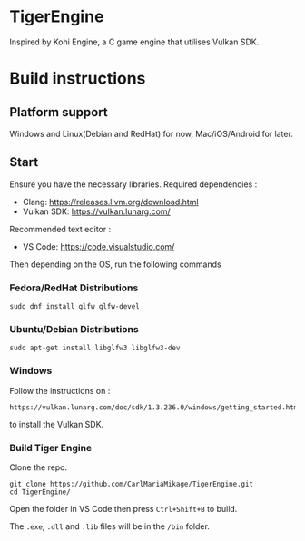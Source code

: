 # TigerEngine

Inspired by Kohi Engine, a C game engine that utilises Vulkan SDK.
# Build instructions
## Platform support
Windows and Linux(Debian and RedHat) for now, Mac/iOS/Android for later.

## Start

Ensure you have the necessary libraries. Required dependencies :
- Clang: https://releases.llvm.org/download.html
- Vulkan SDK: https://vulkan.lunarg.com/
    
Recommended text editor :
- VS Code: https://code.visualstudio.com/

Then depending on the OS, run the following commands
### Fedora/RedHat Distributions 

```
sudo dnf install glfw glfw-devel
```

### Ubuntu/Debian Distributions 

```
sudo apt-get install libglfw3 libglfw3-dev
```

### Windows

Follow the instructions on : 

    https://vulkan.lunarg.com/doc/sdk/1.3.236.0/windows/getting_started.html

to install the Vulkan SDK. 

### Build Tiger Engine

Clone the repo.

```
git clone https://github.com/CarlMariaMikage/TigerEngine.git
cd TigerEngine/
```

Open the folder in VS Code then press ```Ctrl+Shift+B``` to build.

The ```.exe```, ```.dll``` and ```.lib``` files will be in the ```/bin``` folder.